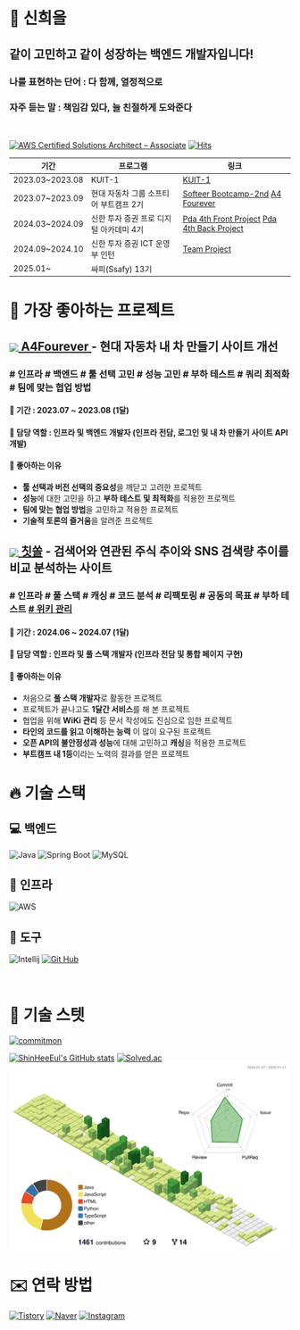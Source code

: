 # 🌱 신희을
## 같이 고민하고 같이 성장하는 백엔드 개발자입니다!

### 나를 표현하는 단어 : 다 함께, 열정적으로 
### 자주 듣는 말 : 책임감 있다, 늘 친절하게 도와준다
<br>

<!--START_SECTION:badges-->
[![AWS Certified Solutions Architect – Associate](https://images.credly.com/size/90x90/images/0e284c3f-5164-4b21-8660-0d84737941bc/image.png)](http://www.credly.com/badges/99ac06f0-d5b6-4f19-9b71-40a4ca3d43a3 "AWS Certified Solutions Architect – Associate")
[![Hits](https://hits.seeyoufarm.com/api/count/incr/badge.svg?url=https%3A%2F%2Fgithub.com%2FShinheeEul%2F&count_bg=%2379C83D&title_bg=%23555555&icon=github.svg&icon_color=%23E7E7E7&title=GitHub&edge_flat=true)](https://hits.seeyoufarm.com)
<!--END_SECTION:badges-->

| 기간             | 프로그램                            | 링크                                      |
|------------------|-------------------------------------|-------------------------------------------|
| 2023.03~2023.08  | KUIT-1                              | [KUIT-1](https://github.com/KUIT-1)      |
| 2023.07~2023.09  | 현대 자동차 그룹 소프티어 부트캠프 2기 | [Softeer Bootcamp-2nd](https://github.com/softeerbootcamp-2nd) [A4 Fourever](https://github.com/ShinHeeEul/A4-FourEver)|
| 2024.03~2024.09 | 신한 투자 증권 프로 디지털 아카데미 4기    | [Pda 4th Front Project](https://github.com/CheatSOL) [Pda 4th Back Project](https://github.com/StockmonGo)|
| 2024.09~2024.10 | 신한 투자 증권 ICT 운영부 인턴 | [Team Project](https://github.com/Zoozoo-Club) |
| 2025.01~ | 싸피(Ssafy) 13기 |



# 🥇 가장 좋아하는 프로젝트

## <a href="https://github.com/ShinHeeEul/A4-FourEver"><img src="https://github.com/ShinHeeEul/ShinHeeEul/assets/83682424/5d740599-2f52-4c72-96dc-aef41e83c16f" style="width: 40px; vertical-align: middle;">   A4Fourever  </a>  - 현대 자동차 내 차 만들기 사이트 개선

<div>
    <h3> # 인프라 # 백엔드 # 툴 선택 고민 # 성능 고민 # 부하 테스트 # 쿼리 최적화 # 팀에 맞는 협업 방법 </h3>
</div>

#### 📆 기간 : 2023.07 ~ 2023.08 (1달)
#### 🤵 담당 역할 : 인프라 및 백엔드 개발자 (인프라 전담, 로그인 및 내 차 만들기 사이트 API 개발)

#### 🚀 좋아하는 이유
  - **툴 선택과 버전 선택의 중요성**을 깨닫고 고려한 프로젝트
  - **성능**에 대한 고민을 하고 **부하 테스트 및 최적화**를 적용한 프로젝트
  - **팀에 맞는 협업 방법**을 고민하고 적용한 프로젝트
  - **기술적 토론의 즐거움**을 알려준 프로젝트

## <a href="https://github.com/CheatSOL"><img src="https://github.com/ShinHeeEul/ShinHeeEul/assets/83682424/c2c60ff7-0a0c-4fb7-b685-850232be5c3f" style="width: 40px; vertical-align: middle;">   칫쏠</a> - 검색어와 연관된 주식 추이와 SNS 검색량 추이를 비교 분석하는 사이트

<div>
    <h3># 인프라 # 풀 스택 # 캐싱 # 코드 분석 # 리팩토링 # 공동의 목표 # 부하 테스트 <a href="https://github.com/CheatSOL/.github/wiki"> # 위키 관리 </a> </h3>
</div>


#### 📆 기간 : 2024.06 ~ 2024.07 (1달)
#### 🤵 담당 역할 : 인프라 및 풀 스택 개발자 (인프라 전담 및 통합 페이지 구현)
#### 🚀 좋아하는 이유
  - 처음으로 **풀 스택 개발자**로 활동한 프로젝트
  - 프로젝트가 끝나고도 **1달간 서비스**를 해 본 프로젝트
  - 협업을 위해 **WiKi 관리** 등 문서 작성에도 진심으로 임한 프로젝트
  - **타인의 코드를 읽고 이해하는 능력** 이 많이 요구된 프로젝트
  - **오픈 API의 불안정성과 성능**에 대해 고민하고 **캐싱**을 적용한 프로젝트
  - **부트캠프 내 1등**이라는 노력의 결과를 얻은 프로젝트


# 🔥 기술 스택

## 💻 백엔드
![Java](https://img.shields.io/badge/JAVA-007396.svg?&style=for-the-badge&logo=coffeescript&logoColor=white)
![Spring Boot](https://img.shields.io/badge/Spring_Boot-6DB33F.svg?&style=for-the-badge&logo=springboot&logoColor=white)
![MySQL](https://img.shields.io/badge/MySQL-4479A1.svg?&style=for-the-badge&logo=MySQL&logoColor=white)

## 🔣 인프라
![AWS](https://img.shields.io/badge/amazon_web_services-232F3E?style=for-the-badge&logo=amazonwebservices&logoColor=white)

## 🧰 도구
![Intellij](https://img.shields.io/badge/Intellij-000000.svg?&style=for-the-badge&logo=IntelliJ%20IDEA&logoColor=white)
[![Git Hub](https://img.shields.io/badge/GitHub-181717.svg?&style=for-the-badge&logo=github&logoColor=white&link=https://www.github.com/ShinHeeEul)](https://github.com/ShinHeeEul)

<br>

# 📶 기술 스텟
<a href="https://github.com/ShinHeeEul">
  <img alt="commitmon" src="https://commitmon.me/adventure?username=ShinHeeEul&theme=grassland&userFetchType=all" width="600px" />
</a>

[![ShinHeeEul's GitHub stats](https://github-readme-stats.vercel.app/api?username=ShinHeeEul)](https://github.com/ShinHeeEul/github-readme-stats)
[![Solved.ac](http://mazassumnida.wtf/api/v2/generate_badge?boj=tlsgmldmf)](https://solved.ac/tlsgmldmf/)
![](./profile-3d-contrib/profile-green-animate.svg)

# ✉️ 연락 방법
[![Tistory](https://img.shields.io/badge/Tistory-000000?&style=flat-square&logo=Tistory&logoColor=white&link=https://cookielong.tistory.com/)](https://cookielong.tistory.com/)
[![Naver](https://img.shields.io/badge/naver-03C75A?&style=flat-square&logo=naver&logoColor=white&link=mailto:sheshe7015@naver.com)](javascript:void(mailto:sheshe7015@naver.com))
[![Instagram](https://img.shields.io/badge/instagram-E4405F?&style=flat-square&logo=instagram&logoColor=white&link=https://www.instagram.com/shinheeeul/)](https://www.instagram.com/shinheeeul/)

